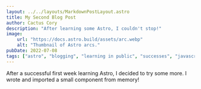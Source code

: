 ```yaml
---
layout: ../../layouts/MarkdownPostLayout.astro
title: My Second Blog Post
author: Cactus Cory
description: "After learning some Astro, I couldn't stop!"
image:
    url: "https://docs.astro.build/assets/arc.webp"
    alt: "Thumbnail of Astro arcs."
pubDate: 2022-07-08
tags: ["astro", "blogging", "learning in public", "successes", "javascript"]
---
```

After a successful first week learning Astro, I decided to try some more. I wrote and imported a small component from memory!